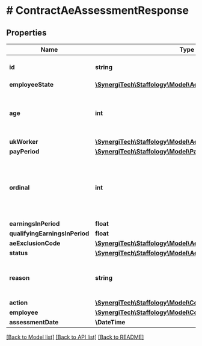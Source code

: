 # # ContractAeAssessmentResponse

## Properties

Name | Type | Description | Notes
------------ | ------------- | ------------- | -------------
**id** | **string** | The unique id of the object | [optional]
**employeeState** | [**\SynergiTech\Staffology\Model\AeEmployeeState**](AeEmployeeState.md) |  | [optional]
**age** | **int** | The age of the Employee at the time of the assessment | [optional]
**ukWorker** | [**\SynergiTech\Staffology\Model\AeUKWorker**](AeUKWorker.md) |  | [optional]
**payPeriod** | [**\SynergiTech\Staffology\Model\PayPeriods**](PayPeriods.md) |  | [optional]
**ordinal** | **int** | The PaySchedule ordinal for the Employee at the time of the assessment | [optional]
**earningsInPeriod** | **float** |  | [optional]
**qualifyingEarningsInPeriod** | **float** |  | [optional]
**aeExclusionCode** | [**\SynergiTech\Staffology\Model\AeExclusionCode**](AeExclusionCode.md) |  | [optional]
**status** | [**\SynergiTech\Staffology\Model\AeStatus**](AeStatus.md) |  | [optional]
**reason** | **string** | The reason for determining the Status given. | [optional]
**action** | [**\SynergiTech\Staffology\Model\ContractAeAssessmentAction**](ContractAeAssessmentAction.md) |  | [optional]
**employee** | [**\SynergiTech\Staffology\Model\ContractEmployeeItem**](ContractEmployeeItem.md) |  | [optional]
**assessmentDate** | **\DateTime** |  | [optional]

[[Back to Model list]](../../README.md#models) [[Back to API list]](../../README.md#endpoints) [[Back to README]](../../README.md)
